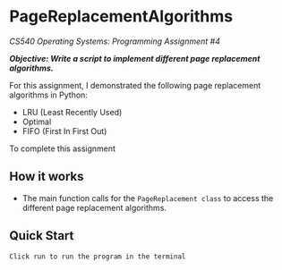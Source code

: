 # PageReplacementAlgorithms

_CS540 Operating Systems: Programming Assignment #4_

_**Objective: Write a script to implement different page replacement algorithms.**_

For this assignment, I demonstrated the following page replacement algorithms in Python:
- LRU (Least Recently Used)
- Optimal
- FIFO (First In First Out)

To complete this assignment 

## How it works
- The main function calls for the `PageReplacement class` to access the different page replacement algorithms.

## Quick Start
```
Click run to run the program in the terminal
```

